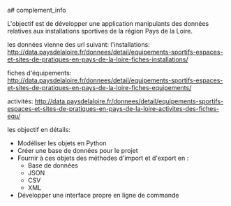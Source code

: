 a# complement_info

L'objectif est de développer une application manipulants des données relatives aux installations sportives de la région Pays de la Loire.

les données vienne des url suivant:
l'installations:
http://data.paysdelaloire.fr/donnees/detail/equipements-sportifs-espaces-et-sites-de-pratiques-en-pays-de-la-loire-fiches-installations/

fiches d'équipements:
http://data.paysdelaloire.fr/donnees/detail/equipements-sportifs-espaces-et-sites-de-pratiques-en-pays-de-la-loire-fiches-equipements/

activités:
http://data.paysdelaloire.fr/donnees/detail/equipements-sportifs-espaces-et-sites-de-pratiques-en-pays-de-la-loire-activites-des-fiches-equ/

les objectif en détails:

 - Modéliser les objets en Python
 - Créer une base de données pour le projet
 - Fournir à ces objets des méthodes d'import et d'export en :
   	- Base de données
   	- JSON
   	- CSV
   	- XML
 - Développer une interface propre en ligne de commande
